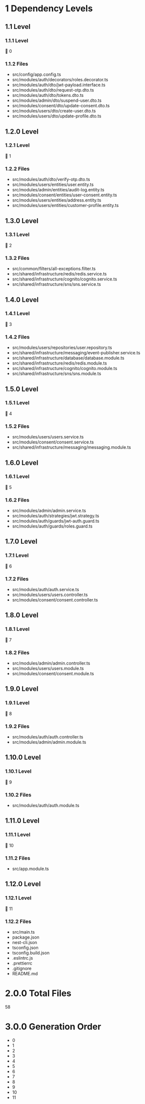 # 1 Dependency Levels

## 1.1 Level

### 1.1.1 Level

🔹 0

### 1.1.2 Files

- src/config/app.config.ts
- src/modules/auth/decorators/roles.decorator.ts
- src/modules/auth/dto/jwt-payload.interface.ts
- src/modules/auth/dto/request-otp.dto.ts
- src/modules/auth/dto/tokens.dto.ts
- src/modules/admin/dto/suspend-user.dto.ts
- src/modules/consent/dto/update-consent.dto.ts
- src/modules/users/dto/create-user.dto.ts
- src/modules/users/dto/update-profile.dto.ts

## 1.2.0 Level

### 1.2.1 Level

🔹 1

### 1.2.2 Files

- src/modules/auth/dto/verify-otp.dto.ts
- src/modules/users/entities/user.entity.ts
- src/modules/admin/entities/audit-log.entity.ts
- src/modules/consent/entities/user-consent.entity.ts
- src/modules/users/entities/address.entity.ts
- src/modules/users/entities/customer-profile.entity.ts

## 1.3.0 Level

### 1.3.1 Level

🔹 2

### 1.3.2 Files

- src/common/filters/all-exceptions.filter.ts
- src/shared/infrastructure/redis/redis.service.ts
- src/shared/infrastructure/cognito/cognito.service.ts
- src/shared/infrastructure/sns/sns.service.ts

## 1.4.0 Level

### 1.4.1 Level

🔹 3

### 1.4.2 Files

- src/modules/users/repositories/user.repository.ts
- src/shared/infrastructure/messaging/event-publisher.service.ts
- src/shared/infrastructure/database/database.module.ts
- src/shared/infrastructure/redis/redis.module.ts
- src/shared/infrastructure/cognito/cognito.module.ts
- src/shared/infrastructure/sns/sns.module.ts

## 1.5.0 Level

### 1.5.1 Level

🔹 4

### 1.5.2 Files

- src/modules/users/users.service.ts
- src/modules/consent/consent.service.ts
- src/shared/infrastructure/messaging/messaging.module.ts

## 1.6.0 Level

### 1.6.1 Level

🔹 5

### 1.6.2 Files

- src/modules/admin/admin.service.ts
- src/modules/auth/strategies/jwt.strategy.ts
- src/modules/auth/guards/jwt-auth.guard.ts
- src/modules/auth/guards/roles.guard.ts

## 1.7.0 Level

### 1.7.1 Level

🔹 6

### 1.7.2 Files

- src/modules/auth/auth.service.ts
- src/modules/users/users.controller.ts
- src/modules/consent/consent.controller.ts

## 1.8.0 Level

### 1.8.1 Level

🔹 7

### 1.8.2 Files

- src/modules/admin/admin.controller.ts
- src/modules/users/users.module.ts
- src/modules/consent/consent.module.ts

## 1.9.0 Level

### 1.9.1 Level

🔹 8

### 1.9.2 Files

- src/modules/auth/auth.controller.ts
- src/modules/admin/admin.module.ts

## 1.10.0 Level

### 1.10.1 Level

🔹 9

### 1.10.2 Files

- src/modules/auth/auth.module.ts

## 1.11.0 Level

### 1.11.1 Level

🔹 10

### 1.11.2 Files

- src/app.module.ts

## 1.12.0 Level

### 1.12.1 Level

🔹 11

### 1.12.2 Files

- src/main.ts
- package.json
- nest-cli.json
- tsconfig.json
- tsconfig.build.json
- .eslintrc.js
- .prettierrc
- .gitignore
- README.md

# 2.0.0 Total Files

58

# 3.0.0 Generation Order

- 0
- 1
- 2
- 3
- 4
- 5
- 6
- 7
- 8
- 9
- 10
- 11

